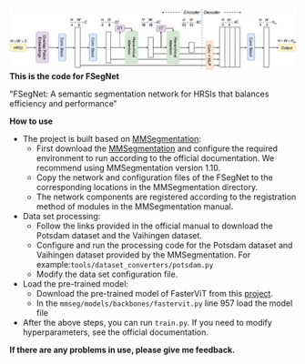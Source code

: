 ![img](network.png)
**This is the code for FSegNet**

"FSegNet: A semantic segmentation network for HRSIs that balances efficiency and performance"

**How to use**

* The project is built based on [MMSegmentation](https://github.com/open-mmlab/mmsegmentation):
    *  First download the [MMSegmentation](https://github.com/open-mmlab/mmsegmentation) and configure the required environment to run according to the official documentation. We recommend using MMSegmentation version 1.10.
    *  Copy the network and configuration files of the FSegNet to the corresponding locations in the MMSegmentation directory.
    *  The network components are registered according to the registration method of modules in the MMSegmentation manual.
* Data set processing:
    *  Follow the links provided in the official manual to download the Potsdam dataset and the Vaihingen dataset.
    *  Configure and run the processing code for the Potsdam dataset and Vaihingen dataset provided by the MMSegmentation. For example:`tools/dataset_converters/potsdam.py`
    *  Modify the data set configuration file. 
* Load the pre-trained model:
    *  Download the pre-trained model of FasterViT from this [project](https://github.com/NVlabs/FasterViT).
    *  In the `mmseg/models/backbones/fastervit.py` line 957 load the model file
* After the above steps, you can run `train.py`. If you need to modify hyperparameters, see the official documentation.


**If there are any problems in use, please give me feedback.**
